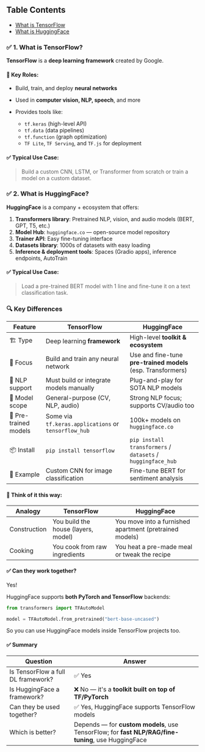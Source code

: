 ## Table Contents
- [What is TensorFlow](#-1-what-is-tensorflow)
- [What is HuggingFace](#-2-what-is-huggingface)

### ✅ 1. What is **TensorFlow**?

**TensorFlow** is a **deep learning framework** created by Google.

#### 🌟 Key Roles:

* Build, train, and deploy **neural networks**
* Used in **computer vision, NLP, speech**, and more
* Provides tools like:

  * `tf.keras` (high-level API)
  * `tf.data` (data pipelines)
  * `tf.function` (graph optimization)
  * `TF Lite`, `TF Serving`, and `TF.js` for deployment

#### ✅ Typical Use Case:

> Build a custom CNN, LSTM, or Transformer from scratch or train a model on a custom dataset.

### ✅ 2. What is **HuggingFace**?

**HuggingFace** is a company + ecosystem that offers:

1. **Transformers library**: Pretrained NLP, vision, and audio models (BERT, GPT, T5, etc.)
2. **Model Hub**: `huggingface.co` — open-source model repository
3. **Trainer API**: Easy fine-tuning interface
4. **Datasets library**: 1000s of datasets with easy loading
5. **Inference & deployment tools**: Spaces (Gradio apps), inference endpoints, AutoTrain

#### ✅ Typical Use Case:

> Load a pre-trained BERT model with 1 line and fine-tune it on a text classification task.

### 🔍 Key Differences

| Feature               | **TensorFlow**                                       | **HuggingFace**                                              |
| --------------------- | ---------------------------------------------------- | ------------------------------------------------------------ |
| 🏗 Type               | Deep learning **framework**                          | High-level **toolkit & ecosystem**                           |
| 🔧 Focus              | Build and train any neural network                   | Use and fine-tune **pre-trained models** (esp. Transformers) |
| 💬 NLP support        | Must build or integrate models manually              | Plug-and-play for SOTA NLP models                            |
| 🧠 Model scope        | General-purpose (CV, NLP, audio)                     | Strong NLP focus; supports CV/audio too                      |
| 🔌 Pre-trained models | Some via `tf.keras.applications` or `tensorflow_hub` | 100k+ models on `huggingface.co`                             |
| 📦 Install            | `pip install tensorflow`                             | `pip install transformers` / `datasets` / `huggingface_hub`  |
| 🤖 Example            | Custom CNN for image classification                  | Fine-tune BERT for sentiment analysis                        |

#### 🧠 Think of it this way:

| Analogy      | TensorFlow                          | HuggingFace                                             |
| ------------ | ----------------------------------- | ------------------------------------------------------- |
| Construction | You build the house (layers, model) | You move into a furnished apartment (pretrained models) |
| Cooking      | You cook from raw ingredients       | You heat a pre-made meal or tweak the recipe            |

#### ✅ Can they work together?

Yes!

HuggingFace supports **both PyTorch and TensorFlow** backends:

```python
from transformers import TFAutoModel

model = TFAutoModel.from_pretrained("bert-base-uncased")
```

So you can use HuggingFace models inside TensorFlow projects too.

#### ✅ Summary

| Question                           | Answer                                                                                             |
| ---------------------------------- | -------------------------------------------------------------------------------------------------- |
| Is TensorFlow a full DL framework? | ✅ Yes                                                                                              |
| Is HuggingFace a framework?        | ❌ No — it's a **toolkit built on top of TF/PyTorch**                                               |
| Can they be used together?         | ✅ Yes, HuggingFace supports TensorFlow models                                                      |
| Which is better?                   | Depends — for **custom models**, use TensorFlow; for **fast NLP/RAG/fine-tuning**, use HuggingFace |

